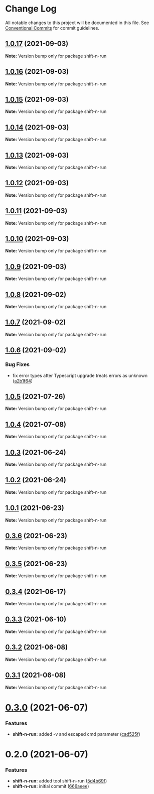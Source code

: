 # Change Log

All notable changes to this project will be documented in this file.
See [Conventional Commits](https://conventionalcommits.org) for commit guidelines.

## [1.0.17](https://github.com/bingtimren/op-tools/compare/shift-n-run@1.0.16...shift-n-run@1.0.17) (2021-09-03)

**Note:** Version bump only for package shift-n-run





## [1.0.16](https://github.com/bingtimren/op-tools/compare/shift-n-run@1.0.15...shift-n-run@1.0.16) (2021-09-03)

**Note:** Version bump only for package shift-n-run





## [1.0.15](https://github.com/bingtimren/op-tools/compare/shift-n-run@1.0.14...shift-n-run@1.0.15) (2021-09-03)

**Note:** Version bump only for package shift-n-run





## [1.0.14](https://github.com/bingtimren/op-tools/compare/shift-n-run@1.0.13...shift-n-run@1.0.14) (2021-09-03)

**Note:** Version bump only for package shift-n-run





## [1.0.13](https://github.com/bingtimren/op-tools/compare/shift-n-run@1.0.12...shift-n-run@1.0.13) (2021-09-03)

**Note:** Version bump only for package shift-n-run





## [1.0.12](https://github.com/bingtimren/op-tools/compare/shift-n-run@1.0.11...shift-n-run@1.0.12) (2021-09-03)

**Note:** Version bump only for package shift-n-run





## [1.0.11](https://github.com/bingtimren/op-tools/compare/shift-n-run@1.0.10...shift-n-run@1.0.11) (2021-09-03)

**Note:** Version bump only for package shift-n-run





## [1.0.10](https://github.com/bingtimren/op-tools/compare/shift-n-run@1.0.9...shift-n-run@1.0.10) (2021-09-03)

**Note:** Version bump only for package shift-n-run





## [1.0.9](https://github.com/bingtimren/op-tools/compare/shift-n-run@1.0.8...shift-n-run@1.0.9) (2021-09-03)

**Note:** Version bump only for package shift-n-run





## [1.0.8](https://github.com/bingtimren/op-tools/compare/shift-n-run@1.0.7...shift-n-run@1.0.8) (2021-09-02)

**Note:** Version bump only for package shift-n-run





## [1.0.7](https://github.com/bingtimren/op-tools/compare/shift-n-run@1.0.6...shift-n-run@1.0.7) (2021-09-02)

**Note:** Version bump only for package shift-n-run





## [1.0.6](https://github.com/bingtimren/op-tools/compare/shift-n-run@1.0.5...shift-n-run@1.0.6) (2021-09-02)


### Bug Fixes

* fix error types after Typescript upgrade treats errors as unknown ([a2b1f64](https://github.com/bingtimren/op-tools/commit/a2b1f64859bafa9d6ef0e1c273f7e92e43e029a5))





## [1.0.5](https://github.com/bingtimren/op-tools/compare/shift-n-run@1.0.4...shift-n-run@1.0.5) (2021-07-26)

**Note:** Version bump only for package shift-n-run





## [1.0.4](https://github.com/bingtimren/op-tools/compare/shift-n-run@1.0.3...shift-n-run@1.0.4) (2021-07-08)

**Note:** Version bump only for package shift-n-run





## [1.0.3](https://github.com/bingtimren/op-tools/compare/shift-n-run@1.0.2...shift-n-run@1.0.3) (2021-06-24)

**Note:** Version bump only for package shift-n-run





## [1.0.2](https://github.com/bingtimren/op-tools/compare/shift-n-run@1.0.1...shift-n-run@1.0.2) (2021-06-24)

**Note:** Version bump only for package shift-n-run





## [1.0.1](https://github.com/bingtimren/op-tools/compare/shift-n-run@0.3.6...shift-n-run@1.0.1) (2021-06-23)

**Note:** Version bump only for package shift-n-run





## [0.3.6](https://github.com/bingtimren/op-tools/compare/shift-n-run@0.3.5...shift-n-run@0.3.6) (2021-06-23)

**Note:** Version bump only for package shift-n-run





## [0.3.5](https://github.com/bingtimren/op-tools/compare/shift-n-run@0.3.4...shift-n-run@0.3.5) (2021-06-23)

**Note:** Version bump only for package shift-n-run





## [0.3.4](https://github.com/bingtimren/op-tools/compare/shift-n-run@0.3.3...shift-n-run@0.3.4) (2021-06-17)

**Note:** Version bump only for package shift-n-run





## [0.3.3](https://github.com/bingtimren/op-tools/compare/shift-n-run@0.3.2...shift-n-run@0.3.3) (2021-06-10)

**Note:** Version bump only for package shift-n-run





## [0.3.2](https://github.com/bingtimren/op-tools/compare/shift-n-run@0.3.1...shift-n-run@0.3.2) (2021-06-08)

**Note:** Version bump only for package shift-n-run





## [0.3.1](https://github.com/bingtimren/op-tools/compare/shift-n-run@0.3.0...shift-n-run@0.3.1) (2021-06-08)

**Note:** Version bump only for package shift-n-run





# [0.3.0](https://github.com/bingtimren/op-tools/compare/shift-n-run@0.2.0...shift-n-run@0.3.0) (2021-06-07)


### Features

* **shift-n-run:** added -v and escaped cmd parameter ([cad525f](https://github.com/bingtimren/op-tools/commit/cad525f73d3ab2cab9e4df93d0d0d479a99ba09a))





# 0.2.0 (2021-06-07)


### Features

* **shift-n-run:** added tool shift-n-run ([5d4b69f](https://github.com/bingtimren/op-tools/commit/5d4b69f236c147388bf0fd254abcc76a65ae9b53))
* **shift-n-run:** initial commit ([666aeee](https://github.com/bingtimren/op-tools/commit/666aeee28afa74e6251e9883095a7ce630ace23c))
